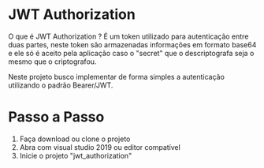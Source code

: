 # JWT Authorization
O que é JWT Authorization ?
É um token utilizado para autenticação entre duas partes, neste token são armazenadas informações em formato base64 e ele só é aceito pela aplicação caso o "secret" que o descriptografa seja o mesmo que o criptografou.

Neste projeto busco implementar de forma simples a autenticação utilizando o padrão Bearer/JWT.

# Passo a Passo
1. Faça download ou clone o projeto
2. Abra com visual studio 2019 ou editor compatível
3. Inicie o projeto "jwt_authorization"